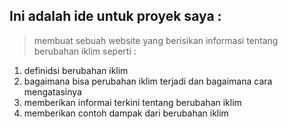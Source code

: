 ## Ini adalah ide untuk proyek saya :
> membuat sebuah website yang berisikan informasi tentang berubahan iklim seperti :
 1. definidsi berubahan iklim
 2. bagaimana bisa perubahan iklim terjadi dan bagaimana cara mengatasinya
 3. memberikan informai terkini tentang berubahan iklim
 4. memberikan contoh dampak dari berubahan iklim
